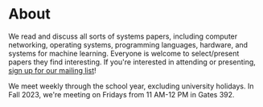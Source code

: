 # About

We read and discuss all sorts of systems papers, including computer networking,
operating systems, programming languages, hardware, and systems for machine
learning.  Everyone is welcome to select/present papers they find interesting.
If you're interested in attending or presenting, [sign up for our mailing
list](https://mailman.stanford.edu/mailman/listinfo/systems_reading)!

We meet weekly through the school year, excluding university holidays.  In Fall
2023, we're meeting on Fridays from 11 AM-12 PM in Gates 392.
